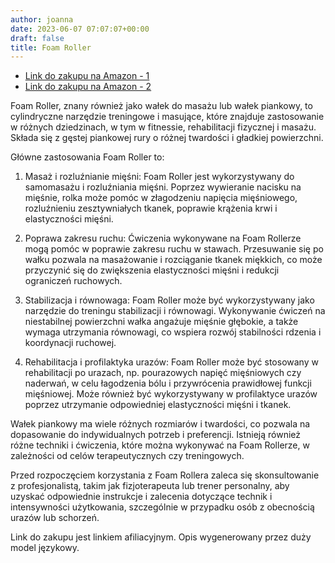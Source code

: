 ```yaml
---
author: joanna
date: 2023-06-07 07:07:07+00:00
draft: false
title: Foam Roller
---
```


- [Link do zakupu na Amazon - 1](https://amzn.to/3TxGVWV)
- [Link do zakupu na Amazon - 2](https://amzn.to/3PveEyX)

Foam Roller, znany również jako wałek do masażu lub wałek piankowy, to cylindryczne narzędzie treningowe i masujące, które znajduje zastosowanie w różnych dziedzinach, w tym w fitnessie, rehabilitacji fizycznej i masażu. Składa się z gęstej piankowej rury o różnej twardości i gładkiej powierzchni.

Główne zastosowania Foam Roller to:

1. Masaż i rozluźnianie mięśni: Foam Roller jest wykorzystywany do samomasażu i rozluźniania mięśni. Poprzez wywieranie nacisku na mięśnie, rolka może pomóc w złagodzeniu napięcia mięśniowego, rozluźnieniu zesztywniałych tkanek, poprawie krążenia krwi i elastyczności mięśni.

2. Poprawa zakresu ruchu: Ćwiczenia wykonywane na Foam Rollerze mogą pomóc w poprawie zakresu ruchu w stawach. Przesuwanie się po wałku pozwala na masażowanie i rozciąganie tkanek miękkich, co może przyczynić się do zwiększenia elastyczności mięśni i redukcji ograniczeń ruchowych.

3. Stabilizacja i równowaga: Foam Roller może być wykorzystywany jako narzędzie do treningu stabilizacji i równowagi. Wykonywanie ćwiczeń na niestabilnej powierzchni wałka angażuje mięśnie głębokie, a także wymaga utrzymania równowagi, co wspiera rozwój stabilności rdzenia i koordynacji ruchowej.

4. Rehabilitacja i profilaktyka urazów: Foam Roller może być stosowany w rehabilitacji po urazach, np. pourazowych napięć mięśniowych czy naderwań, w celu łagodzenia bólu i przywrócenia prawidłowej funkcji mięśniowej. Może również być wykorzystywany w profilaktyce urazów poprzez utrzymanie odpowiedniej elastyczności mięśni i tkanek.

Wałek piankowy ma wiele różnych rozmiarów i twardości, co pozwala na dopasowanie do indywidualnych potrzeb i preferencji. Istnieją również różne techniki i ćwiczenia, które można wykonywać na Foam Rollerze, w zależności od celów terapeutycznych czy treningowych.

Przed rozpoczęciem korzystania z Foam Rollera zaleca się skonsultowanie z profesjonalistą, takim jak fizjoterapeuta lub trener personalny, aby uzyskać odpowiednie instrukcje i zalecenia dotyczące technik i intensywności użytkowania, szczególnie w przypadku osób z obecnością urazów lub schorzeń.

Link do zakupu jest linkiem afiliacyjnym. Opis wygenerowany przez duży model językowy.